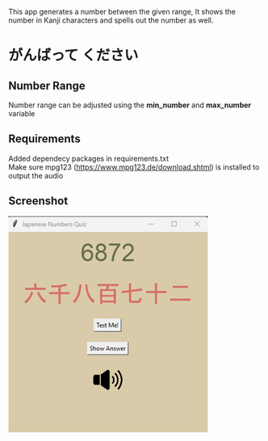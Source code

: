 This app generates a number between the given range, It shows the number in Kanji characters and spells out the number as well.

# がんばって ください

## Number Range
Number range can be adjusted using the **min_number** and **max_number** variable

## Requirements
Added dependecy packages in requirements.txt <br />
Make sure mpg123 (https://www.mpg123.de/download.shtml) is installed to output the audio

## Screenshot
![alt text](https://github.com/prince-daniel/japanese-numbers-quiz/blob/main/screenshot.png)
